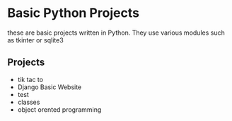 # Basic Python Projects
these are basic projects written in Python. They use various modules such as tkinter or sqlite3

## Projects
- tik tac to
- Django Basic Website
- test
- classes
- object orented programming
  

